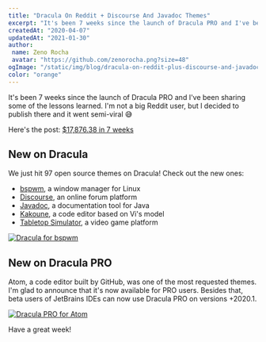 ```yaml
---
title: "Dracula On Reddit + Discourse And Javadoc Themes"
excerpt: "It's been 7 weeks since the launch of Dracula PRO and I've been sharing some of the lessons learned. I'm not a big Reddit user, but I decided to publish there and it went semi-viral."
createdAt: "2020-04-07"
updatedAt: "2021-01-30"
author:
 name: Zeno Rocha
 avatar: "https://github.com/zenorocha.png?size=48"
ogImage: "/static/img/blog/dracula-on-reddit-plus-discourse-and-javadoc-themes-a.png"
color: "orange"
---
```


It's been 7 weeks since the launch of Dracula PRO and I've been sharing some of the lessons learned. I'm not a big Reddit user, but I decided to publish there and it went semi-viral 😅

Here's the post: [$17,876.38 in 7 weeks](https://www.reddit.com/r/Entrepreneur/comments/fub13w/1787638_in_7_weeks/)

## New on Dracula

We just hit 97 open source themes on Dracula! Check out the new ones:

- [bspwm](/bspwm), a window manager for Linux
- [Discourse](/discourse), an online forum platform
- [Javadoc](/javadoc), a documentation tool for Java
- [Kakoune](/kakoune), a code editor based on Vi's model
- [Tabletop Simulator](/tabletop-simulator), a video game platform

[![Dracula for bspwm](/static/img/blog/dracula-on-reddit-plus-discourse-and-javadoc-themes-a.png)](/bspwm)

## New on Dracula PRO

Atom, a code editor built by GitHub, was one of the most requested themes. I'm glad to announce that it's now available for PRO users. Besides that, beta users of JetBrains IDEs can now use Dracula PRO on versions +2020.1.

[![Dracula PRO for Atom](/static/img/blog/dracula-on-reddit-plus-discourse-and-javadoc-themes-b.jpg)](/pro)

Have a great week!
